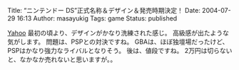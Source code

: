 Title: “ニンテンドー DS”正式名称＆デザイン＆発売時期決定！
Date: 2004-07-29 16:13
Author: masayukig
Tags: game
Status: published

[Yahoo](http://gameinfo.yahoo.co.jp/info/headlines/geg/20040728/cpt/20000000_eg011.html)
最初の頃より、デザインがかなり洗練された感じ。
高級感が出たような気がします。
問題は、PSPとの対決ですね。
GBAは、ほぼ独壇場だったけど、PSPはかなり強力なライバルとなりそう。
後は、値段ですね。
2万円は切らないと、なかなか売れないと思いますが。。
